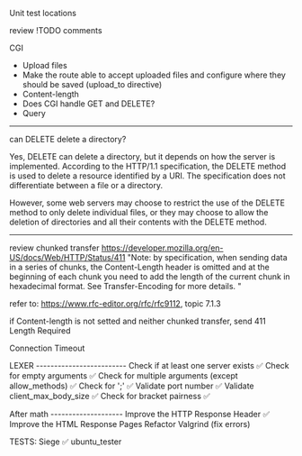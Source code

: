 Unit test locations

review !TODO comments

CGI
- Upload files
- Make the route able to accept uploaded files and configure where they should be saved
  (upload_to directive)
- Content-length
- Does CGI handle GET and DELETE?
- Query

----------------------------------------------------
can DELETE delete a directory?

Yes, DELETE can delete a directory, but it depends on how the server is implemented. According to the HTTP/1.1 specification, the DELETE method is used to delete a resource identified by a URI. The specification does not differentiate between a file or a directory.

However, some web servers may choose to restrict the use of the DELETE method to only delete individual files, or they may choose to allow the deletion of directories and all their contents with the DELETE method.

----------------------------------------------------

review chunked transfer
https://developer.mozilla.org/en-US/docs/Web/HTTP/Status/411
"Note: by specification, when sending data in a series of chunks, the Content-Length header is omitted and at the beginning of each chunk you need to add the length of the current chunk in hexadecimal format. See Transfer-Encoding for more details. "

refer to: https://www.rfc-editor.org/rfc/rfc9112, topic 7.1.3

if Content-length is not setted and neither chunked transfer, send 411 Length Required

Connection Timeout

LEXER -------------------------
Check if at least one server exists ✅
Check for empty arguments ✅
Check for multiple arguments (except allow_methods) ✅
Check for ';' ✅
Validate port number ✅
Validate client_max_body_size ✅
Check for bracket pairness ✅

After math --------------------
Improve the HTTP Response Header ✅
Improve the HTML Response Pages
Refactor
Valgrind (fix errors)

TESTS:
Siege ✅
ubuntu_tester
